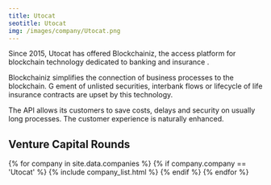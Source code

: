 ```yaml
---
title: Utocat  
seotitle: Utocat  
img: /images/company/Utocat.png
---
```


Since 2015, Utocat has offered Blockchainiz, the access platform for blockchain technology dedicated to banking and insurance .

Blockchainiz simplifies the connection of business processes to the blockchain. G ement of unlisted securities, interbank flows or lifecycle of life insurance contracts are upset by this technology.

The API allows its customers to save costs, delays and security on usually long processes. The customer experience is naturally enhanced.

## Venture Capital Rounds

{% for company in site.data.companies %}
{% if company.company == 'Utocat' %}
{% include company_list.html %}
{% endif %}
{% endfor %}